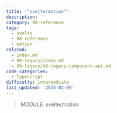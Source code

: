 ```yaml
---
title: '"svelte/motion"'
description: ''
category: 98-reference
tags:
  - svelte
  - 98-reference
  - motion
related:
  - index.md
  - 99-legacy/index.md
  - 99-legacy/40-legacy-component-api.md
code_categories:
  - typescript
difficulty: intermediate
last_updated: '2025-02-09'
---
```


> MODULE: svelte/motion
